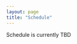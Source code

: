```yaml
---
layout: page
title: "Schedule"
---
```

<style>
table{
    border-collapse: collapse;
    border-spacing: 0;
    border:2px solid #000000;
    
}

th{
    border:2px solid #000000;
}

td{
    border:2px solid #000000;
    vertical-align: middle;
}

thead{
    background-color: #E0CBA8; 
}

tfoot{
    background-color: #E0CBA8; 
}
.General_items{
    background-color: #EBDFCA; 
}
tbody{
   background-color: #F8F1E7; 
}

</style>
Schedule is currently TBD

<!-- <table width="100%">
The following schedule is not final and is still subject to changes, 
<colgroup>
<col width="10%" />
<col width="30%" />
<col width="30%" />
<col width="30%" />
</colgroup>
<thead>
<tr class="header">
<th colspan=4 align="center"><br>Friday, October 6th, 2024<br><br></th>
</tr>
<tr class="header">
    <th markdown="span" align="center" rowspan=2 >Time</th>
    <th markdown="span" align="center" >[Main Track](/events/2024/speakers.html)<br>[Smith Ballroom](/events/2024/venue.html#3rdFloor)</th>
    <th markdown="span" align="center" >[Track 2](/events/2024/speakers.html)<br>[Rooms 329-327](/events/2024/venue.html#3rdFloor)</th>
    <th markdown="span" align="center" >[Workshops](/events/2024/workshops.html)<br>[Rooms 296,298](/events/2024/venue.html#2ndFloor)</th>
</tr>
</thead>
<tbody>
    <tr class="General_items">
        <td markdown="span" align="center">**8:30**</td>
        <td markdown="span" align="center" colspan=3> **Registration Opens**</td>
    </tr>
    <tr class="General_items">
        <td markdown="span" align="center">**9:30**</td>
        <td markdown="span" align="center" colspan=3> **Opening Remarks**</td>
    </tr>
    <tr class="General_items">
        <td markdown="span" align="center">**9:45**</td>
        <td markdown="span" align="center" colspan=3> **Keynote: [Joe Grand - Troublemakers and Superpowers](/events/2024/speakers.html#joe)**</td>
    </tr>
    <tr class="General_items">
        <td markdown="span" align="center">**10:45**</td>
        <td markdown="span" align="center" colspan=3> **15 Minute Break**</td>
    </tr>
    <tr>
        <td markdown="span" align="center">**11:00**</td>
        <td markdown="span" align="center"> [This Chip Does Not Exist: Pre-Silicon Fuzzing](/events/2024/speakers.html#this-chip-does-not-exist-pre-silicon-fuzzing)</td>
        <td markdown="span" align="center"> [LAPSUS$ is winning](/events/2024/speakers.html#lapsus-is-winning) </td>
        <td markdown="span" align="center" rowspan=3> [Purple Teaming with Detection-as-Code for Modern SIEM](/events/2024/workshops.html#purple-teaming-outbound-https)</td>
    </tr>
    <tr>
        <td markdown="span" align="center">**12:00**</td>
        <td markdown="span" align="center"> [Come Together: A framework for a shared security language](/events/2024/speakers.html#come-together-a-framework-for-a-shared-security-language)</td>
        <td markdown="span" align="center"> [China Recon 101: Finding Nation State Infra with Almost Free Tools](/events/2024/speakers.html#china-recon-101-finding-nation-state-infra-with-almost-free-tools)</td>
    </tr>
    <tr>
        <td markdown="span" align="center" >**12:30**</td>
        <td markdown="span" align="center" > [Easy Mode Deception Technology Deployments @ Scale](/events/2024/speakers.html#easy-mode-deception-technology-deployments--scale)</td>
        <td markdown="span" align="center" > [Essential Logs Pyramid SIEM](/events/2024/speakers.html#essential-logs-pyramid-siem)</td>
    </tr>
    <tr>
        <td markdown="span" align="center" >**13:00**</td>
        <td markdown="span" align="center" > [Bastardo Grande: Hunting the biggest black market bike fence in the world](/events/2024/speakers.html#bastardo-grande-hunting-the-biggest-black-market-bike-fence-in-the-world)</td>
        <td markdown="span" align="center" > [I like to MOVEit, MOVEit](/events/2024/speakers.html#i-like-to-moveit-moveit)</td>
        <td markdown="span" align="center" rowspan=2> [Digital Forensics and File Recovery Workshop](/events/2024/workshops.html#digital-forensics-and-file-recovery-workshop)</td>
    </tr>
    <tr>
        <td markdown="span" align="center" >**14:00**</td>
        <td markdown="span" align="center" > [Take control of your career: A panel with Industry Leaders](/events/2024/speakers.html#take-control-of-your-career-a-panel-with-industry-leaders)</td>
        <td markdown="span" align="center" > [Following the metadata trail](/events/2024/speakers.html#following-the-metadata-trail)</td>
    </tr>
    <tr>
        <td markdown="span" align="center" >**15:00**</td>
        <td markdown="span" align="center" > [Securing your Open Source Project](/events/2024/speakers.html#securing-your-open-source-project)</td>
        <td markdown="span" align="center" > [Purple-teaming outbound HTTPS](/events/2024/speakers.html#purple-teaming-outbound-https)</td>
        <td markdown="span" align="center" rowspan=3> [Insider Threat IR: A Hands-on Zero to 60](/events/2024/workshops.html#insider-threat-ir-workshop-a-hands-on-zero-to-60)</td>
    </tr>
     <tr>
        <td markdown="span" align="center" >**16:00**</td>
        <td markdown="span" align="center" > [Gone Tishing: Abusing Microsoft Teams Security Misconfigurations for Webhook Hijacking and Other Shenanigans](/events/2024/speakers.html#gone-tishing-abusing-microsoft-teams-security-misconfigurations-for-webhook-hijacking-and-other-shenanigans)</td>
        <td markdown="span" align="center" > [Engineering Privacy From the Get-Go](/events/2024/speakers.html#engineering-privacy-from-the-get-go)</td>
    </tr>
     <tr>
        <td markdown="span" align="center" >**16:30**</td>
        <td markdown="span" align="center" > [Using Sigma as a Gateway to Detection Engineering](/events/2024/speakers.html#using-sigma-as-a-gateway-to-detection-engineering)</td>
        <td markdown="span" align="center" > [Building a programming environment for privacy and iterative learning](/events/2024/speakers.html#building-a-programming-environment-for-privacy-and-iterative-learning)</td>
    </tr>
    <tr style="background-color: #E0CBA8;">
        <td markdown="span" align="center">**17:00**</td>
        <td markdown="span" align="center" rowspan=1 colspan=3>***Closing Remarks***</td>
    </tr>
    <tr>
        <td markdown="span" align="center">**17:15**</td>
        <td markdown="span" align="center" colspan=3> ***Drinks + hors d'oeuvres***</td>
    </tr>
    <tr>
        <td markdown="span" align="center">**18:00**</td>
        <td markdown="span" align="center" colspan=3>***After party: PSU bowling + movie night***</td>
    </tr>
    <tfoot>
    <tr>
        <td markdown="span" align="center">**20:30**</td>
        <td markdown="span" align="center" colspan=3> **Doors close**</td>
    </tr>
    </tfoot>
</tbody>
</table>

<br><br>

<table width="100%">
<colgroup>
<col width="10%" />
<col width="30%" />
<col width="30%" />
<col width="30%" />
</colgroup>
<thead>
<tr class="header">
<th colspan=4 align="center"><br>Saturday, October 7th, 2024<br><br></th>
</tr>
<tr class="header">
    <th markdown="span" align="center" rowspan=2 >Time</th>
    <th markdown="span" align="center" >[Main Track](/events/2024/speakers.html)<br>[Smith Ballroom](/events/2024/venue.html#3rdFloor)</th>
    <th markdown="span" align="center" >[Track 2](/events/2024/speakers.html)<br>[Rooms 329-327](/events/2024/venue.html#3rdFloor)</th>
    <th markdown="span" align="center" >[Workshops](/events/2024/workshops.html)<br>[Rooms 296,298](/events/2024/venue.html#2ndFloor)</th>
</tr>
</thead>
<tbody>
    <tr class="General_items">
        <td markdown="span" align="center">**9:00**</td>
        <td markdown="span" align="center" colspan=3> **Registration Opens**</td>
    </tr>
    <tr class="General_items">
        <td markdown="span" align="center">**9:30**</td>
        <td markdown="span" align="center" colspan=3> **Opening Remarks**</td>
    </tr>
    <tr class="General_items">
        <td markdown="span" align="center">**9:45**</td>
        <td markdown="span" align="center" colspan=3> **Keynote: [Kymberlee Price - A Blameless Retro on Security](/events/2024/speakers.html#Kymberlee)**</td>
    </tr>
    <tr class="General_items">
        <td markdown="span" align="center">**10:45**</td>
        <td markdown="span" align="center" colspan=3> **15 Minute Break**</td>
    </tr>
    <tr>
        <td markdown="span" align="center">**11:00**</td>
        <td markdown="span" align="center"> [Fun With Zero Knowledge Execution Environments](/events/2024/speakers.html#fun-with-zero-knowledge-execution-environments)</td>
        <td markdown="span" align="center"> [From Light to Router: Reversing an IoT Smart Switch](/events/2024/speakers.html#from-light-to-router-reversing-an-iot-smart-switch) </td>
        <td markdown="span" align="center" rowspan=3> [Capture The Flag (CTF) With Feedback And Hints](/events/2024/workshops.html#capture-the-flag-ctf-with-feedback-and-hints-workshop)</td>
    </tr>
    <tr>
        <td markdown="span" align="center">**12:00**</td>
        <td markdown="span" align="center"> [Improving UEFI Binary Analysis within Ghidra](/events/2024/speakers.html#improving-uefi-binary-analysis-within-ghidra)</td>
        <td markdown="span" align="center"> [How And Why To Gain Technological Advantages By Harvesting Entropy From An Unsuspecting Public](/events/2024/speakers.html#how-and-why-to-gain-technological-advantages-by-harvesting-entropy-from-an-unsuspecting-public)</td>
    </tr>
    <tr>
        <td markdown="span" align="center" >**12:30**</td>
        <td markdown="span" align="center" > [So you want to hack AI...](/events/2024/speakers.html#so-you-want-to-hack-ai)</td>
        <td markdown="span" align="center" > [We Have C2 at Home - Leveraging Microsoft's C2 Framework](/events/2024/speakers.html#we-have-c2-at-home---leveraging-microsofts-c2-framework)</td>
    </tr>
    <tr>
        <td markdown="span" align="center" >**13:00**</td>
        <td markdown="span" align="center" > [Biking past vendor lock-in](/events/2024/speakers.html#biking-past-vendor-lock-in)</td>
        <td markdown="span" align="center" > [VectorDumper: Redteam adventures with VectorDBs](/events/2024/speakers.html#vectordumper-red-team-adventures-with-vectordbs)</td>
        <td markdown="span" align="center" rowspan=2> [Badgelife Creator 101: Making Your First Electronic Badge](/events/2024/workshops.html#badgelife-creator-101-making-your-first-electronic-badge-workshop)</td>
    </tr>
    <tr>
        <td markdown="span" align="center" >**14:00**</td>
        <td markdown="span" align="center" > [License to Pwn: How Two Muppets Hacked into a Fortune 500 Company in < 6 hours](/events/2024/speakers.html#license-to-pwn-how-two-muppets-hacked-into-a-fortune-500-company-in--6-hours)</td>
        <td markdown="span" align="center" > [From Patch to Shell: The Twists and Turns of Exploiting a Hardened Platform](/events/2024/speakers.html#from-patch-to-shell-the-twists-and-turns-of-exploiting-a-hardened-platform)</td>
    </tr>
    <tr>
        <td markdown="span" align="center" >**15:00**</td>
        <td markdown="span" align="center" > [Hacks, Leaks, and Revelations: The Art of Analyzing Hacked and Leaked Data](/events/2024/speakers.html#hacks-leaks-and-revelations-the-art-of-analyzing-hacked-and-leaked-data)</td>
        <td markdown="span" align="center" > [A Gentle Introduction to Understanding Fuzzers](/events/2024/speakers.html#a-gentle-introduction-to-understanding-fuzzers)</td>
        <td markdown="span" align="center" rowspan=3> [Network Protocol Fuzzing With Boofuzz](/events/2024/workshops.html#network-protocol-fuzzing-with-boofuzz-workshop)</td>
    </tr>
    <tr style="background-color: #E0CBA8;">
        <td markdown="span" align="center">**16:00**</td>
        <td markdown="span" align="center" rowspan=1 colspan=2>***Closing Remarks***</td>
    </tr>
    <tr>
        <td markdown="span" align="center">**16:15**</td>
        <td markdown="span" align="center" colspan=2> **BSIDES Portland 2024 Planning begins**</td>
    </tr>
</tbody>
</table> -->

<!-- <tr>
    <td markdown="span" align="center">Second column **fields**</td>
    <td markdown="span" align="left">Some more descriptive text.</td>
    <td markdown="span" align="left"> text</td>
</tr> -->

